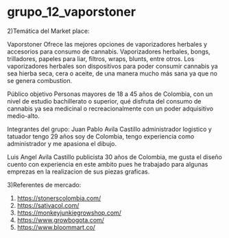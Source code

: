 # grupo_12_vaporstoner

2)Temática del Market place:

Vaporstoner 
Ofrece las mejores opciones de vaporizadores herbales y accesorios para consumo de cannabis. 
Vaporizadores herbales, bongs, trilladores, papeles para liar, filtros, wraps, blunts, entre otros.
Los vaporizadores herbales son dispositivos para poder consumir cannabis ya sea hierba seca,
cera o aceite, de una manera mucho más sana ya que no se genera combustion.

Público objetivo
Personas mayores de 18 a 45 años de Colombia, con un nivel de estudio bachillerato o superior,
qué disfruta del consumo de cannabis ya sea medicinal o recreacionalmente con un poder adquisitivo medio-alto.

Integrantes del grupo:
Juan Pablo Avila Castillo administrador logistico y tatuador tengo 29 años soy de Colombia, tengo
experiencia como administrador y me apasiona el dibujo.

Luis Angel Avila Castillo publicista 30 años de Colombia, me gusta el diseño cuento con experiencia
en este ambito pues he trabajado para algunas emprezas en la realizacion de sus piezas graficas.

3)Referentes de mercado:

1) https://stonerscolombia.com/
2) https://sativacol.com/
3) https://monkeyjunkiegrowshop.com/
4) https://www.growbogota.com/
5) https://www.bloommart.co/
